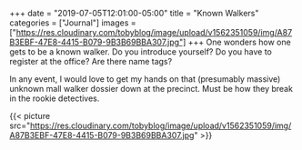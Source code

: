 +++
date = "2019-07-05T12:01:00-05:00"
title = "Known Walkers"
categories = ["Journal"]
images = ["https://res.cloudinary.com/tobyblog/image/upload/v1562351059/img/A87B3EBF-47E8-4415-B079-9B3B69BBA307.jpg"]
+++
One wonders how one gets to be a known walker. Do you introduce yourself? Do you have to register at the office? Are there name tags? 

In any event, I would love to get my hands on that (presumably massive) unknown mall walker dossier down at the precinct. Must be how they break in the rookie detectives.

{{< picture src="https://res.cloudinary.com/tobyblog/image/upload/v1562351059/img/A87B3EBF-47E8-4415-B079-9B3B69BBA307.jpg" >}}
